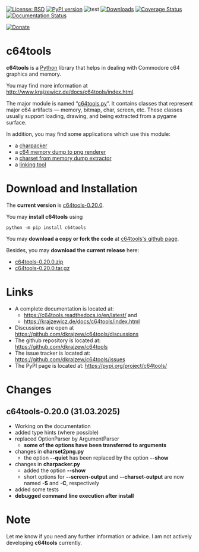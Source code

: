 [![License: BSD](https://img.shields.io/badge/License-BSD-green.svg)](https://github.com/dkrajzew/c64tools/blob/master/LICENSE)
[![PyPI version](https://badge.fury.io/py/c64tools.svg)](https://pypi.python.org/pypi/c64tools)
![test](https://github.com/dkrajzew/c64tools/actions/workflows/test.yml/badge.svg)
[![Downloads](https://pepy.tech/badge/c64tools)](https://pepy.tech/project/c64tools)
[![Coverage Status](https://coveralls.io/repos/github/dkrajzew/c64tools/badge.svg?branch=main)](https://coveralls.io/github/dkrajzew/c64tools?branch=main)
[![Documentation Status](https://readthedocs.org/projects/c64tools/badge/?version=latest)](https://c64tools.readthedocs.io/en/latest/?badge=latest)

[![Donate](https://www.paypalobjects.com/en_US/i/btn/btn_donate_SM.gif)](https://www.paypal.com/cgi-bin/webscr?cmd=_s-xclick&hosted_button_id=GVQQWZKB6FDES)


# c64tools

__c64tools__ is a [Python](https://www.python.org/) library that helps in dealing with Commodore c64 graphics and memory.

You may find more information at http://www.krajzewicz.de/docs/c64tools/index.html.

The major module is named “[c64tools.py](http://www.krajzewicz.de/docs/c64tools/api_c64tools.html)”. It contains classes that represent major c64 artifacts — memory, bitmap, char, screen, etc. These classes usually support loading, drawing, and being extracted from a pygame surface.

In addition, you may find some applications which use this module:

* a [charpacker](http://www.krajzewicz.de/docs/c64tools/use_charpacker.html)
* a [c64 memory dump to png renderer](http://www.krajzewicz.de/docs/c64tools/use_mem2png.html)
* a [charset from memory dump extractor](http://www.krajzewicz.de/docs/c64tools/use_charset2png.html)
* a [linking tool](http://www.krajzewicz.de/docs/c64tools/use_filemerge.html)


# Download and Installation

The __current version__ is [c64tools-0.20.0](https://github.com/dkrajzew/c64tools/releases/tag/0.20.0).

You may __install c64tools__ using

```console
python -m pip install c64tools
```

You may __download a copy or fork the code__ at [c64tools&apos;s github page](https://github.com/dkrajzew/c64tools).

Besides, you may __download the current release__ here:

* [c64tools-0.20.0.zip](https://github.com/dkrajzew/c64tools/archive/refs/tags/0.20.0.zip)
* [c64tools-0.20.0.tar.gz](https://github.com/dkrajzew/c64tools/archive/refs/tags/0.20.0.tar.gz)


# Links

* A complete documentation is located at:
   * <https://c64tools.readthedocs.io/en/latest/> and
   * <https://krajzewicz.de/docs/c64tools/index.html>
* Discussions are open at <https://github.com/dkrajzew/c64tools/discussions>
* The github repository is located at: <https://github.com/dkrajzew/c64tools>
* The issue tracker is located at: <https://github.com/dkrajzew/c64tools/issues>
* The PyPI page is located at: <https://pypi.org/project/c64tools/>


# Changes

## c64tools-0.20.0 (31.03.2025)

* Working on the documentation
* added type hints (where possible)
* replaced OptionParser by ArgumentParser
    * __some of the options have been transferred to arguments__
* changes in __charset2png.py__
    * the option **--quiet** has been replaced by the option **--show**
* changes in __charpacker.py__
    * added the option **--show**
    * short options for **--screen-output** and **--charset-output** are now named **-S** and **-C**, respectively
* added some tests
* **debugged command line execution after install**


# Note

Let me know if you need any further information or advice. I am not actively developing __c64tools__ currently.




